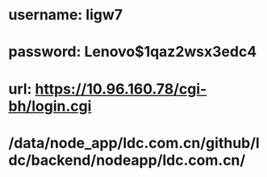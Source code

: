 # username: ligw7
# password: Lenovo$1qaz2wsx3edc4
#  url: https://10.96.160.78/cgi-bh/login.cgi

#  /data/node_app/ldc.com.cn/github/ldc/backend/nodeapp/ldc.com.cn/




